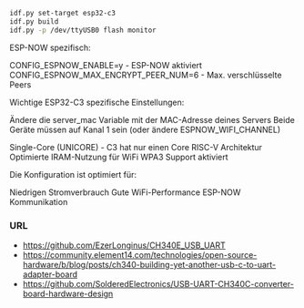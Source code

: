
```bash
idf.py set-target esp32-c3
idf.py build
idf.py -p /dev/ttyUSB0 flash monitor
```

ESP-NOW spezifisch:

CONFIG_ESPNOW_ENABLE=y - ESP-NOW aktiviert
CONFIG_ESPNOW_MAX_ENCRYPT_PEER_NUM=6 - Max. verschlüsselte Peers

Wichtige ESP32-C3 spezifische Einstellungen:

Ändere die server_mac Variable mit der MAC-Adresse deines Servers
Beide Geräte müssen auf Kanal 1 sein (oder ändere ESPNOW_WIFI_CHANNEL)

Single-Core (UNICORE) - C3 hat nur einen Core
RISC-V Architektur
Optimierte IRAM-Nutzung für WiFi
WPA3 Support aktiviert

Die Konfiguration ist optimiert für:

Niedrigen Stromverbrauch
Gute WiFi-Performance
ESP-NOW Kommunikation

### URL
* https://github.com/EzerLonginus/CH340E_USB_UART
* https://community.element14.com/technologies/open-source-hardware/b/blog/posts/ch340-building-yet-another-usb-c-to-uart-adapter-board
* https://github.com/SolderedElectronics/USB-UART-CH340C-converter-board-hardware-design